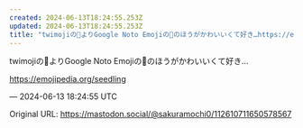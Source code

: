 ```yaml
---
created: 2024-06-13T18:24:55.253Z
updated: 2024-06-13T18:24:55.253Z
title: "twimojiの🌱よりGoogle Noto Emojiの🌱のほうがかわいいくて好き…https://emojipedia.org/seedling[...]"
---
```


<p>twimojiの🌱よりGoogle Noto Emojiの🌱のほうがかわいいくて好き…</p><p><a href="https://emojipedia.org/seedling" target="_blank" rel="nofollow noopener noreferrer" translate="no"><span class="invisible">https://</span><span class="">emojipedia.org/seedling</span><span class="invisible"></span></a></p>

&mdash; 2024-06-13 18:24:55 UTC

Original URL: https://mastodon.social/@sakuramochi0/112610711650578567
